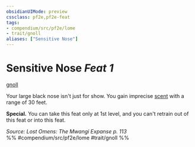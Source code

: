 ```yaml
---
obsidianUIMode: preview
cssclass: pf2e,pf2e-feat
tags:
- compendium/src/pf2e/lome
- trait/gnoll
aliases: ["Sensitive Nose"]
---
```

# Sensitive Nose  *Feat 1*  
[gnoll](../../rules/traits/gnoll-b1.md)  


Your large black nose isn't just for show. You gain imprecise [scent](../../rules/abilities/scent.md) with a range of 30 feet.

**Special.** You can take this feat only at 1st level, and you can't retrain out of this feat or into this feat.

*Source: Lost Omens: The Mwangi Expanse p. 113*  
%% #compendium/src/pf2e/lome #trait/gnoll %%